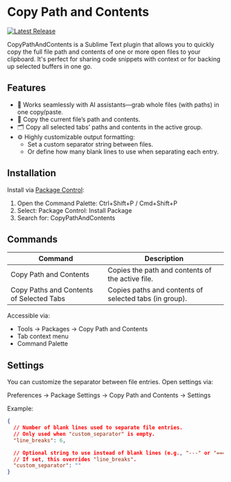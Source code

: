 # Copy Path and Contents
[![Latest Release](https://img.shields.io/github/tag/CodeByZach/sublime_copy_path_and_contents.svg?label=version)](https://github.com/CodeByZach/sublime_copy_path_and_contents/releases)

CopyPathAndContents is a Sublime Text plugin that allows you to quickly copy the full file path and contents of one or more open files to your clipboard. It's perfect for sharing code snippets with context or for backing up selected buffers in one go.

## Features

- 🤖 Works seamlessly with AI assistants—grab whole files (with paths) in one copy/paste.
- 📄 Copy the current file’s path and contents.
- 🗂️ Copy all selected tabs’ paths and contents in the active group.
- ⚙️ Highly customizable output formatting:
  - Set a custom separator string between files.
  - Or define how many blank lines to use when separating each entry.

## Installation

Install via [Package Control](https://packagecontrol.io/installation):

1. Open the Command Palette: Ctrl+Shift+P / Cmd+Shift+P
2. Select: Package Control: Install Package
3. Search for: CopyPathAndContents

## Commands

| Command                                     | Description                                         |
|--------------------------------------------|-----------------------------------------------------|
| Copy Path and Contents                     | Copies the path and contents of the active file.    |
| Copy Paths and Contents of Selected Tabs   | Copies paths and contents of selected tabs (in group). |

Accessible via:
- Tools → Packages → Copy Path and Contents
- Tab context menu
- Command Palette

## Settings

You can customize the separator between file entries. Open settings via:

Preferences → Package Settings → Copy Path and Contents → Settings

Example:
```json
{
  // Number of blank lines used to separate file entries.
  // Only used when "custom_separator" is empty.
  "line_breaks": 6,

  // Optional string to use instead of blank lines (e.g., "---" or "====").
  // If set, this overrides "line_breaks".
  "custom_separator": ""
}
